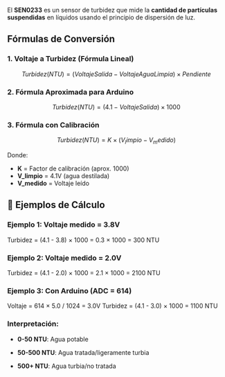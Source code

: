 El **SEN0233** es un sensor de turbidez que mide la **cantidad de partículas suspendidas** en líquidos usando el principio de dispersión de luz.

## **Fórmulas de Conversión**

### **1. Voltaje a Turbidez (Fórmula Lineal)**
$$Turbidez(NTU) = (VoltajeSalida - VoltajeAguaLimpia) × Pendiente$$

### **2. Fórmula Aproximada para Arduino**
$$Turbidez(NTU) = (4.1 - VoltajeSalida) × 1000$$

### **3. Fórmula con Calibración**
$$Turbidez(NTU) = K × (V_limpio - V_medido)$$

Donde:

- **K** = Factor de calibración (aprox. 1000)
- **V_limpio** = 4.1V (agua destilada)
- **V_medido** = Voltaje leído
## **📝 Ejemplos de Cálculo**

### **Ejemplo 1: Voltaje medido = 3.8V**

Turbidez = (4.1 - 3.8) × 1000 = 0.3 × 1000 = 300 NTU

### **Ejemplo 2: Voltaje medido = 2.0V**

Turbidez = (4.1 - 2.0) × 1000 = 2.1 × 1000 = 2100 NTU

### **Ejemplo 3: Con Arduino (ADC = 614)**

Voltaje = 614 × 5.0 / 1024 = 3.0V
Turbidez = (4.1 - 3.0) × 1000 = 1100 NTU

### **Interpretación:**

- **0-50 NTU**: Agua potable
    
- **50-500 NTU**: Agua tratada/ligeramente turbia
    
- **500+ NTU**: Agua turbia/no tratada